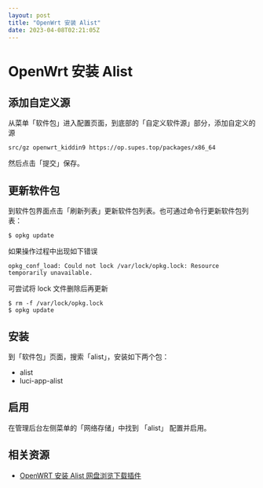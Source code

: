 ```yaml
---
layout: post
title: "OpenWrt 安装 Alist"
date: 2023-04-08T02:21:05Z
---
```

# OpenWrt 安装 Alist

## 添加自定义源

从菜单「软件包」进入配置页面，到底部的「自定义软件源」部分，添加自定义的源

```
src/gz openwrt_kiddin9 https://op.supes.top/packages/x86_64
```

然后点击「提交」保存。


## 更新软件包

到软件包界面点击「刷新列表」更新软件包列表。也可通过命令行更新软件包列表：

```
$ opkg update
```

如果操作过程中出现如下错误

```
opkg_conf_load: Could not lock /var/lock/opkg.lock: Resource temporarily unavailable.
```

可尝试将 lock 文件删除后再更新

```
$ rm -f /var/lock/opkg.lock
$ opkg update
```

## 安装

到「软件包」页面，搜索「alist」，安装如下两个包：

- alist
- luci-app-alist

## 启用

在管理后台左侧菜单的「网络存储」中找到 「alist」 配置并启用。


## 相关资源

- [OpenWRT 安装 Alist 网盘浏览下载插件](https://www.imethanw.com/notes/openwrt-alist-installation.html)
